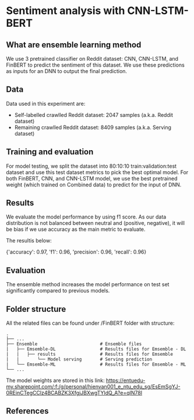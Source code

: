# Sentiment analysis with CNN-LSTM-BERT

## What are ensemble learning method

We use 3 pretrained classifier on Reddit dataset: CNN, CNN-LSTM, and FinBERT to predict the sentiment of this dataset. We use these predictions as inputs for an DNN to output the final prediction.

## Data

Data used in this experiment are:

- Self-labelled crawlled Reddit dataset: 2047 samples (a.k.a. Reddit dataset)
- Remaining crawlled Reddit dataset: 8409 samples (a.k.a. Serving dataset)

## Training and evaluation

For model testing, we split the dataset into 80:10:10 train:validation:test dataset and use this test dataset metrics to pick the best optimal model. For both FinBERT, CNN, and CNN-LSTM model, we use the best pretrained weight (which trained on Combined data) to predict for the input of DNN.

## Results

We evaluate the model performance by using f1 score. As our data distribution is not balanced between neutral and (positive, negative), it will be bias if we use accuracy as the main metric to evaluate.

The resultis below:

{'accuracy': 0.97, 'f1': 0.96, 'precision': 0.96, 'recall': 0.96}

## Evaluation

The ensemble method increases the model performance on test set significantly compared to previous models.

## Folder structure

All the related files can be found under /FinBERT folder with structure:

    .
    ├── ...
    ├── Ensemble                        # Ensemble files
    |   ├── Emsemble-DL                 # Results files for Emsemble - DL
    |   |   ├── results                 # Results files for Emsemble
    |   |       └── Model serving       # Serving prediction
    |   └── Emsemble-ML                 # Results files for Emsemble - ML
    └── ...

The model weights are stored in this link:
<https://entuedu-my.sharepoint.com/:f:/g/personal/hienvan001_e_ntu_edu_sg/EsEmSgYJ-0REinCTegCClz4BCABZK3XfgjJBXwgTYldQ_A?e=qIN78l>

## References
